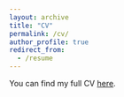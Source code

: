 ```yaml
---
layout: archive
title: "CV"
permalink: /cv/
author_profile: true
redirect_from:
  - /resume
---
```


You can find my full CV [here](https://ejung11.github.io/files/CV_EyeEoun_Jung_2025_v2.pdf).



